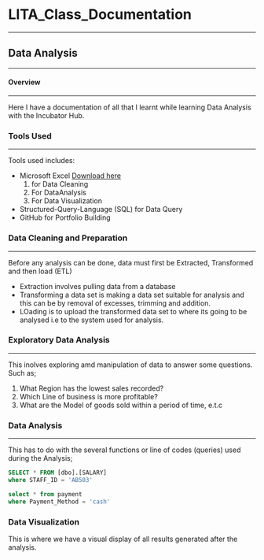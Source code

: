 # LITA_Class_Documentation
---
## Data Analysis
---
#### Overview
---
Here I have a documentation of all that I learnt while learning Data Analysis with the Incubator Hub.

### Tools Used
---
Tools used includes:
- Microsoft Excel [Download here](https://www.microsoft.com)
  1. for Data Cleaning
  2. For DataAnalysis
  3. For Data Visualization
- Structured-Query-Language (SQL) for Data Query
- GitHub for Portfolio Building 

### Data Cleaning and Preparation
---
Before any analysis can be done, data must first be Extracted, Transformed and then load (ETL)
- Extraction involves pulling data from a database
- Transforming a data set is making a data set suitable for analysis and this can be by removal of excesses, trimming and addition.
- LOading is to upload the transformed data set to where its going to be analysed i.e to the system used for analysis.
  
### Exploratory Data Analysis
---
This inolves exploring amd manipulation of data to answer some questions. Such as;
 1. What Region has the lowest sales recorded?
 2. Which Line of business is more profitable?
 3. What are the Model of goods sold within a period of time, e.t.c

### Data Analysis
---
This has to do with the several functions or line of codes (queries) used during the Analysis;

```SQL
SELECT * FROM [dbo].[SALARY]
where STAFF_ID = 'AB503'

select * from payment
where Payment_Method = 'cash'
```

### Data Visualization
This is where we have a visual display of all results generated after the analysis.
